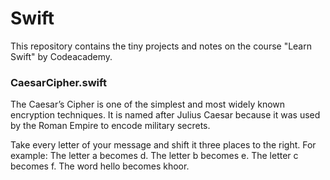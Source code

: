 # Swift
This repository  contains the tiny projects and notes on the course "Learn Swift" by Codeacademy.
### CaesarCipher.swift
The Caesar’s Cipher is one of the simplest and most widely known encryption techniques. It is named after Julius Caesar because it was used by the Roman Empire to encode military secrets.

Take every letter of your message and shift it three places to the right. For example:
The letter a becomes d.
The letter b becomes e.
The letter c becomes f.
The word hello becomes khoor.
